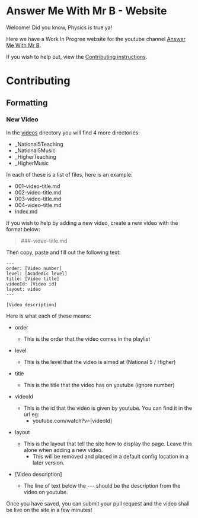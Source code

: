 # Answer Me With Mr B - Website
Welcome! Did you know, Physics is true ya!

Here we have a Work In Progree website for the youtube channel [Answer Me With Mr B](https://www.youtube.com/channel/UCv7XjzuzmAKm458IqFehCPQ).

If you wish to help out, view the [Contributing instructions](#contributing).
# Contributing


## Formatting

### New Video
In the [videos](videos/) directory you will find 4 more directories:

- _National5Teaching
- _National5Music
- _HigherTeaching
- _HigherMusic

In each of these is a list of files, here is an example:

- 001-video-title.md
- 002-video-title.md
- 003-video-title.md
- 004-video-title.md
- index.md

If you wish to help by adding a new video, create a new video with the format below:

> ###-video-title.md

Then copy, paste and fill out the following text:

```
---
order: [Video number]
level: [Academic level]
title: [Video title]
videoId: [Video id]
layout: video
---

[Video description]
```

Here is what each of these means:

- order
  - This is the order that the video comes in the playlist
- level
  - This is the level that the video is aimed at (National 5 / Higher)
- title
  - This is the title that the video has on youtube (ignore number)
- videoId
  - This is the id that the video is given by youtube. You can find it in the url eg:
    - youtube.com/watch?v=[videoId]
- layout
  - This is the layout that tell the site how to display the page. Leave this alone when adding a new video.
    - This will be removed and placed in a default config location in a later version.
    
- [Video description]
  - The line of text below the --- should be the description from the video on youtube.
  
  
Once you have saved, you can submit your pull request and the video shall be live on the site in a few minutes!
